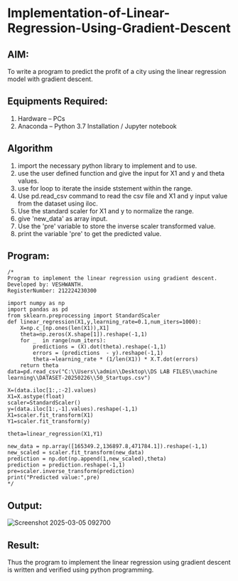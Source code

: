 # Implementation-of-Linear-Regression-Using-Gradient-Descent

## AIM:
To write a program to predict the profit of a city using the linear regression model with gradient descent.

## Equipments Required:
1. Hardware – PCs
2. Anaconda – Python 3.7 Installation / Jupyter notebook

## Algorithm
1. import the necessary python library to implement and to use. 
2. use the user defined function and give the input for X1 and y and theta values.
3. use for loop to iterate the inside ststement within the range.
4. Use pd.read_csv command to read the csv file and X1 and y input value from the dataset using iloc.
5. Use the standard scaler for X1 and y to normalize the range.
6. give 'new_data' as array input.
7. Use the 'pre' variable to store the inverse scaler transformed value.
8. print the variable 'pre' to get the predicted value.

## Program:
```
/*
Program to implement the linear regression using gradient descent.
Developed by: VESHWANTH.
RegisterNumber: 212224230300

import numpy as np
import pandas as pd
from sklearn.preprocessing import StandardScaler
def linear_regression(X1,y,learning_rate=0.1,num_iters=1000):
    X=np.c_[np.ones(len(X1)),X1]
    theta=np.zeros(X.shape[1]).reshape(-1,1)
    for _  in range(num_iters):
        predictions = (X).dot(theta).reshape(-1,1)
        errors = (predictions  - y).reshape(-1,1)
        theta-=learning_rate * (1/len(X1)) * X.T.dot(errors)
    return theta
data=pd.read_csv("C:\\Users\\admin\\Desktop\\DS LAB FILES\\machine learning\\DATASET-20250226\\50_Startups.csv")

X=(data.iloc[1:,:-2].values)
X1=X.astype(float)
scaler=StandardScaler()
y=(data.iloc[1:,-1].values).reshape(-1,1)
X1=scaler.fit_transform(X1)
Y1=scaler.fit_transform(y)

theta=linear_regression(X1,Y1)

new_data = np.array([165349.2,136897.8,471784.1]).reshape(-1,1)
new_scaled = scaler.fit_transform(new_data)
prediction = np.dot(np.append(1,new_scaled),theta)
prediction = prediction.reshape(-1,1)
pre=scaler.inverse_transform(prediction)
print("Predicted value:",pre) 
*/
```

## Output:
![Screenshot 2025-03-05 092700](https://github.com/user-attachments/assets/f7a2db07-bee6-4a65-a332-f58e83cebeb8)



## Result:
Thus the program to implement the linear regression using gradient descent is written and verified using python programming.

